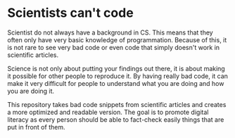 # Scientists can't code

Scientist do not always have a background in CS. This means that they often only have very basic knowledge of programmation. Because of this, it is not rare to see very bad code or even code that simply doesn't work in scientific articles. 

Science is not only about putting your findings out there, it is about making it possible for other people to reproduce it.
By having really bad code, it can make it very difficult for people to understand what you are doing and how you are doing it.

This repository takes bad code snippets from scientific articles and creates a more optimized and readable version.
The goal is to promote digital literacy as every person should be able to fact-check easily things that are put in front of them.
